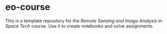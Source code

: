 # eo-course
This is a template repository for the *Remote Sensing and Image Analysis in Space Tech* course. Use it to create notebooks and solve assignments.
